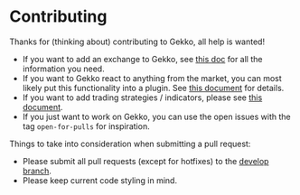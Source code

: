 # Contributing

Thanks for (thinking about) contributing to Gekko, all help is wanted!

- If you want to add an exchange to Gekko, see [this doc](https://github.com/askmike/gekko/blob/develop/docs/internals/exchanges.md) for all the information you need.
- If you want to Gekko react to anything from the market, you can most likely put this functionality into a plugin. See [this document](https://github.com/askmike/gekko/blob/develop/docs/internals/plugins.md) for details.
- If you want to add trading strategies / indicators, please see [this document](https://github.com/askmike/gekko/blob/develop/docs/trading_bot/creating_a_trading_method.md).
- If you just want to work on Gekko, you can use the open issues with the tag `open-for-pulls` for inspiration.

Things to take into consideration when submitting a pull request:

 - Please submit all pull requests (except for hotfixes) to the [develop branch](https://github.com/askmike/gekko/tree/develop).
 - Please keep current code styling in mind.